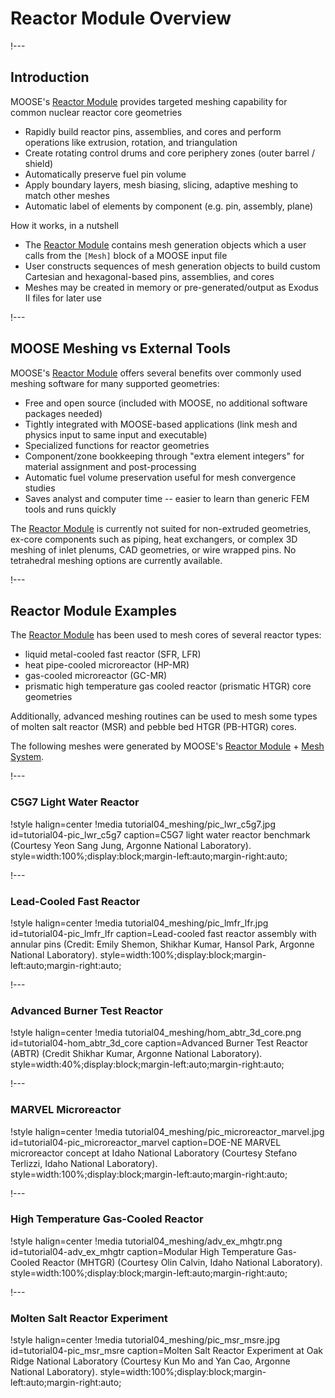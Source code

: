# Reactor Module Overview

!---

## Introduction

MOOSE's [Reactor Module](reactor:modules/reactor/index.md) provides targeted meshing capability for common nuclear reactor core geometries

- Rapidly build reactor pins, assemblies, and cores and perform operations like extrusion, rotation, and triangulation
- Create rotating control drums and core periphery zones (outer barrel / shield)
- Automatically preserve fuel pin volume
- Apply boundary layers, mesh biasing, slicing, adaptive meshing to match other meshes
- Automatic label of elements by component (e.g. pin, assembly, plane)

How it works, in a nutshell

- The [Reactor Module](reactor:modules/reactor/index.md) contains mesh generation objects which a user calls from the `[Mesh]` block of a MOOSE input file
- User constructs sequences of mesh generation objects to build custom Cartesian and hexagonal-based pins, assemblies, and cores
- Meshes may be created in memory or pre-generated/output as Exodus II files for later use

!---

## MOOSE Meshing vs External Tools

MOOSE's [Reactor Module](reactor:modules/reactor/index.md) offers several benefits over commonly used meshing software for many supported geometries:

- Free and open source (included with MOOSE, no additional software packages needed)
- Tightly integrated with MOOSE-based applications (link mesh and physics input to same input and executable)
- Specialized functions for reactor geometries
- Component/zone bookkeeping through "extra element integers" for material assignment and post-processing
- Automatic fuel volume preservation useful for mesh convergence studies
- Saves analyst and computer time -- easier to learn than generic FEM tools and runs quickly

The [Reactor Module](reactor:modules/reactor/index.md) is currently not suited for non-extruded geometries, ex-core components such as piping, heat exchangers, or complex 3D meshing of inlet plenums, CAD geometries, or wire wrapped pins. No tetrahedral meshing options are currently available.

!---

## Reactor Module Examples

The [Reactor Module](reactor:modules/reactor/index.md) has been used to mesh cores of several reactor types:

- liquid metal-cooled fast reactor (SFR, LFR)
- heat pipe-cooled microreactor (HP-MR)
- gas-cooled microreactor (GC-MR)
- prismatic high temperature gas cooled reactor (prismatic HTGR) core geometries

Additionally, advanced meshing routines can be used to mesh some types of molten salt reactor (MSR) and pebble bed HTGR (PB-HTGR) cores.

The following meshes were generated by MOOSE's [Reactor Module](reactor:modules/reactor/index.md) + [Mesh System](framework:syntax/Mesh/index.md).

!---

### C5G7 Light Water Reactor

!style halign=center
!media tutorial04_meshing/pic_lwr_c5g7.jpg
       id=tutorial04-pic_lwr_c5g7
       caption=C5G7 light water reactor benchmark (Courtesy Yeon Sang Jung, Argonne National Laboratory).
       style=width:100%;display:block;margin-left:auto;margin-right:auto;

!---

### Lead-Cooled Fast Reactor

!style halign=center
!media tutorial04_meshing/pic_lmfr_lfr.jpg
       id=tutorial04-pic_lmfr_lfr
       caption=Lead-cooled fast reactor assembly with annular pins (Credit: Emily Shemon, Shikhar Kumar, Hansol Park, Argonne National Laboratory).
       style=width:100%;display:block;margin-left:auto;margin-right:auto;

!---

### Advanced Burner Test Reactor

!style halign=center
!media tutorial04_meshing/hom_abtr_3d_core.png
       id=tutorial04-hom_abtr_3d_core
       caption=Advanced Burner Test Reactor (ABTR) (Credit Shikhar Kumar, Argonne National Laboratory).
       style=width:40%;display:block;margin-left:auto;margin-right:auto;

!---

### MARVEL Microreactor

!style halign=center
!media tutorial04_meshing/pic_microreactor_marvel.jpg
       id=tutorial04-pic_microreactor_marvel
       caption=DOE-NE MARVEL microreactor concept at Idaho National Laboratory (Courtesy Stefano Terlizzi, Idaho National Laboratory).
       style=width:100%;display:block;margin-left:auto;margin-right:auto;

!---

### High Temperature Gas-Cooled Reactor

!style halign=center
!media tutorial04_meshing/adv_ex_mhgtr.png
       id=tutorial04-adv_ex_mhgtr
       caption=Modular High Temperature Gas-Cooled Reactor (MHTGR) (Courtesy Olin Calvin, Idaho National Laboratory).
       style=width:100%;display:block;margin-left:auto;margin-right:auto;

!---

### Molten Salt Reactor Experiment

!style halign=center
!media tutorial04_meshing/pic_msr_msre.jpg
       id=tutorial04-pic_msr_msre
       caption=Molten Salt Reactor Experiment at Oak Ridge National Laboratory (Courtesy Kun Mo and Yan Cao, Argonne National Laboratory).
       style=width:100%;display:block;margin-left:auto;margin-right:auto;
